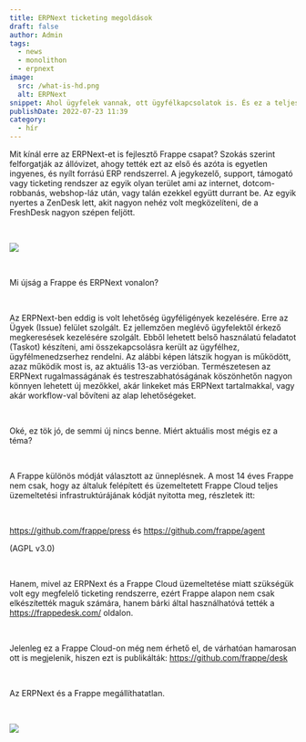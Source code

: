 ```yaml
---
title: ERPNext ticketing megoldások
draft: false
author: Admin
tags:
  - news
  - monolithon
  - erpnext
image:
  src: /what-is-hd.png
  alt: ERPNext
snippet: Ahol ügyfelek vannak, ott ügyfélkapcsolatok is. És ez a teljes ügyfélélmény része, így sem az ügyfélnek, sem az ügyféllel foglalkozó munkatársaknak nem mindegy, hogyan zajlik az ügyféltámogatás.
publishDate: 2022-07-23 11:39
category:
  - hír
---
```


<p>Mit kínál erre az ERPNext-et is fejlesztő Frappe csapat? Szokás szerint felforgatják az állóvizet, ahogy tették ezt az első és azóta is egyetlen ingyenes, és nyílt forrású ERP rendszerrel. A jegykezelő, support, támogató vagy ticketing rendszer az egyik olyan terület ami az internet, dotcom-robbanás, webshop-láz után, vagy talán ezekkel együtt durrant be. Az egyik nyertes a ZenDesk lett, akit nagyon nehéz volt megközelíteni, de a FreshDesk nagyon szépen feljött.</p><p><br></p><p><img src="/what-is-hd.png"></p><p><br></p><p>Mi újság a Frappe és ERPNext vonalon?</p><p><br></p><p>Az ERPNext-ben eddig is volt lehetőség ügyféligények kezelésére. Erre az Ügyek (Issue) felület szolgált. Ez jellemzően meglévő ügyfelektől érkező megkeresések kezelésére szolgált. Ebből lehetett belső használatú feladatot (Taskot) készíteni, ami összekapcsolásra került az ügyfélhez, ügyfélmenedzserhez rendelni. Az alábbi képen látszik hogyan is működött, azaz működik most is, az aktuális 13-as verzióban. Természetesen az ERPNext rugalmasságának és testreszabhatóságának köszönhetőn nagyon könnyen lehetett új mezőkkel, akár linkeket más ERPNext tartalmakkal, vagy akár workflow-val bővíteni az alap lehetőségeket.</p><p><br></p><p>Oké, ez tök jó, de semmi új nincs benne. Miért aktuális most mégis ez a téma?</p><p><br></p><p>A Frappe különös módját választott az ünneplésnek. A most 14 éves Frappe nem csak, hogy az általuk felépített és üzemeltetett Frappe Cloud teljes üzemeltetési infrastruktúrájának kódját nyitotta meg, részletek itt:</p><p><br></p><p><a href="https://github.com/frappe/press" rel="noopener noreferrer">https://github.com/frappe/press</a> és <a href="https://github.com/frappe/agent" rel="noopener noreferrer">https://github.com/frappe/agent</a></p><p>(AGPL v3.0)</p><p><br></p><p>Hanem, mivel az ERPNext és a Frappe Cloud üzemeltetése miatt szükségük volt egy megfelelő ticketing rendszerre, ezért Frappe alapon nem csak elkészítették maguk számára, hanem bárki által használhatóvá tették a <a href="https://frappedesk.com/" rel="noopener noreferrer">https://frappedesk.com/</a> oldalon.</p><p><br></p><p>Jelenleg ez a Frappe Cloud-on még nem érhető el, de várhatóan hamarosan ott is megjelenik, hiszen ezt is publikálták: <a href="https://github.com/frappe/desk" rel="noopener noreferrer">https://github.com/frappe/desk</a></p><p><br></p><p>Az ERPNext és a Frappe megállíthatatlan.</p><p><br></p><p><img src="/hero-image.png"></p>
